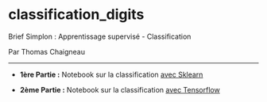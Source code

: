# classification_digits

Brief Simplon : Apprentissage supervisé - Classification

Par Thomas Chaigneau

---

- **1ère Partie :** Notebook sur la classification [avec Sklearn](./code_part1_classification.ipynb)

- **2ème Partie :** Notebook sur la classification [avec Tensorflow](./code_part2_tensorflow.ipynb)
